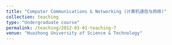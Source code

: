```yaml
---
title: "Computer Communications & Networking (计算机通信与网络)"
collection: teaching
type: "Undergraduate course"
permalink: /teaching/2012-03-01-teaching-7
venue: "Huazhong University of Science & Technology"
---
```


